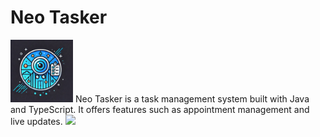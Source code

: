 # Neo Tasker

 <img src="./frontend/public/logo.png" width="100px" height="100px" />
 <span>Neo Tasker is a task management system built with Java and TypeScript. It offers features such as appointment management and live updates.</span>


<img src="https://media.discordapp.net/attachments/1029100829560549527/1326172564904607825/image.png?ex=677e75f2&is=677d2472&hm=920c5081585fc84533e96b0e8ae92a1c789cc06b5f2c4e85ea5916618f314f17&=&format=webp&quality=lossless&width=1246&height=778" />
